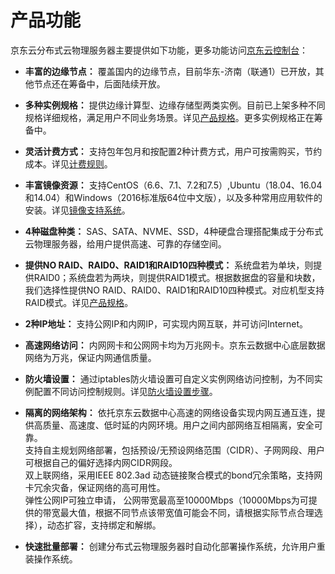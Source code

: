 # 产品功能

京东云分布式云物理服务器主要提供如下功能，更多功能访问[京东云控制台](https://console.jdcloud.com/overview)：

- **丰富的边缘节点：**
覆盖国内的边缘节点，目前华东-济南（联通1）已开放，其他节点还在筹备中，后面陆续开放。
- **多种实例规格：**
提供边缘计算型、边缘存储型两类实例。目前已上架多种不同规格详细规格，满足用户不同业务场景。详见[产品规格](../Introduction/Specifications.md)。更多实例规格正在筹备中。
- **灵活计费方式：**
支持包年包月和按配置2种计费方式，用户可按需购买，节约成本。详见[计费规则](../Pricing/Billing-Rules.md)。
- **丰富镜像资源：**
支持CentOS（6.6、7.1、7.2和7.5）,Ubuntu（18.04、16.04和14.04）和Windows（2016标准版64位中文版），以及多种常用应用软件的安装。详见[镜像支持系统](../Operation-Guide/Image/Description-Image.md)。
- **4种磁盘种类：**
SAS、SATA、NVME、SSD，4种硬盘合理搭配集成于分布式云物理服务器，给用户提供高速、可靠的存储空间。
- **提供NO RAID、RAID0、RAID1和RAID10四种模式：**
系统盘若为单块，则提供RAID0；系统盘若为两块，则提供RAID1模式。根据数据盘的容量和块数，我们选择性提供NO RAID、RAID0、RAID1和RAID10四种模式。对应机型支持RAID模式。详见[产品规格](../Introduction/Specifications.md)。
- **2种IP地址：**
支持公网IP和内网IP，可实现内网互联，并可访问Internet。
- **高速网络访问：**
内网网卡和公网网卡均为万兆网卡。京东云数据中心底层数据网络为万兆，保证内网通信质量。
- **防火墙设置：**
通过iptables防火墙设置可自定义实例网络访问控制，为不同实例配置不同访问控制规则。详见[防火墙设置步骤](../Operation-Guide/Network-And-Security/Steps-Network-And-Security.md)。
- **隔离的网络架构：**
依托京东云数据中心高速的网络设备实现内网互通互连，提供高质量、高速度、低时延的内网环境。用户之间内部网络互相隔离，安全可靠。</br>
支持自主规划网络部署，包括预设/无预设网络范围（CIDR）、子网网段、用户可根据自己的偏好选择内网CIDR网段。</br>
双上联网络，采用IEEE 802.3ad 动态链接聚合模式的bond冗余策略，支持网卡冗余灾备，保证网络的高可用性。</br>
弹性公网IP可独立申请， 公网带宽最高至10000Mbps（10000Mbps为可提供的带宽最大值，根据不同节点该带宽值可能会不同，请根据实际节点合理选择），动态扩容，支持绑定和解绑。

- **快速批量部署：**
创建分布式云物理服务器时自动化部署操作系统，允许用户重装操作系统。

